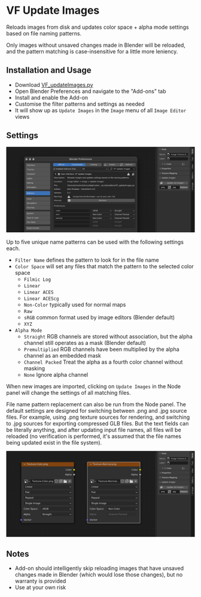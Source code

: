 # VF Update Images

Reloads images from disk and updates color space + alpha mode settings based on file naming patterns.

Only images without unsaved changes made in Blender will be reloaded, and the pattern matching is case-insensitive for a little more leniency.

## Installation and Usage
- Download [VF_updateImages.py](https://raw.githubusercontent.com/jeinselenVF/VF-BlenderUpdateImages/main/VF_updateImages.py)
- Open Blender Preferences and navigate to the "Add-ons" tab
- Install and enable the Add-on
- Customise the filter patterns and settings as needed
- It will show up as `Update Images` in the `Image` menu of all `Image Editor` views

## Settings

![screenshot of the Blender image editor interface with the image menu open showing the add-on, and the Blender preferences with the add-on settings revealed](images/settings.png)

Up to five unique name patterns can be used with the following settings each.

- `Filter Name` defines the pattern to look for in the file name
- `Color Space` will set any files that match the pattern to the selected color space
	- `Filmic Log`
	- `Linear`
	- `Linear ACES`
	- `Linear ACEScg`
	- `Non-Color` typically used for normal maps
	- `Raw`
	- `sRGB` common format used by image editors (Blender default)
	- `XYZ`
- `Alpha Mode`
	- `Straight` RGB channels are stored without association, but the alpha channel still operates as a mask (Blender default)
	- `Premultiplied` RGB channels have been multiplied by the alpha channel as an embedded mask
	- `Channel Packed` Treat the alpha as a fourth color channel without masking
	- `None` Ignore alpha channel

When new images are imported, clicking on `Update Images` in the Node panel will change the settings of all matching files.

File name pattern replacement can also be run from the Node panel. The default settings are designed for switching between .png and .jpg source files. For example, using .png texture sources for rendering, and switching to .jpg sources for exporting compressed GLB files. But the text fields can be literally anything, and after updating input file names, all files will be reloaded (no verification is performed, it's assumed that the file names being updated exist in the file system).

![screenshot of the Blender node editor with two image texture nodes showing customised color space and alpha mode settings based on the file naming pattern](images/results.png)

## Notes

- Add-on should intelligently skip reloading images that have unsaved changes made in Blender (which would lose those changes), but no warranty is provided
- Use at your own risk